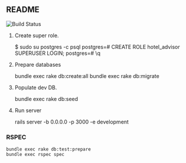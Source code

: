 ## README


![Build Status](https://travis-ci.org/danhaywood/java-testsupport.png?branch=master)




1. Create super role.

    $ sudo su postgres -c psql
    postgres=# CREATE ROLE hotel_advisor SUPERUSER LOGIN;
    postgres=# \q

2. Prepare databases

    bundle exec rake db:create:all
    bundle exec rake db:migrate

3. Populate dev DB.

    bundle exec rake db:seed

4. Run server

    rails server -b 0.0.0.0 -p 3000 -e development
### RSPEC

    bundle exec rake db:test:prepare
    bundle exec rspec spec